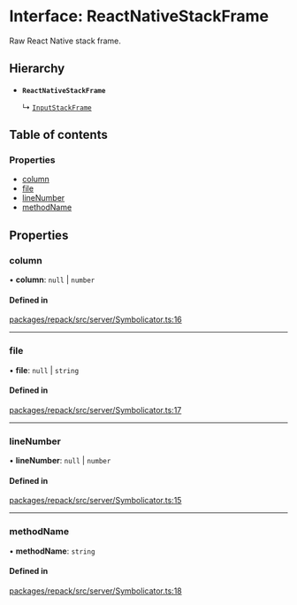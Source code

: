 # Interface: ReactNativeStackFrame

Raw React Native stack frame.

## Hierarchy

- **`ReactNativeStackFrame`**

  ↳ [`InputStackFrame`](./InputStackFrame.md)

## Table of contents

### Properties

- [column](./ReactNativeStackFrame.md#column)
- [file](./ReactNativeStackFrame.md#file)
- [lineNumber](./ReactNativeStackFrame.md#linenumber)
- [methodName](./ReactNativeStackFrame.md#methodname)

## Properties

### column

• **column**: ``null`` \| `number`

#### Defined in

[packages/repack/src/server/Symbolicator.ts:16](https://github.com/callstack/repack/blob/a78f6b9/packages/repack/src/server/Symbolicator.ts#L16)

___

### file

• **file**: ``null`` \| `string`

#### Defined in

[packages/repack/src/server/Symbolicator.ts:17](https://github.com/callstack/repack/blob/a78f6b9/packages/repack/src/server/Symbolicator.ts#L17)

___

### lineNumber

• **lineNumber**: ``null`` \| `number`

#### Defined in

[packages/repack/src/server/Symbolicator.ts:15](https://github.com/callstack/repack/blob/a78f6b9/packages/repack/src/server/Symbolicator.ts#L15)

___

### methodName

• **methodName**: `string`

#### Defined in

[packages/repack/src/server/Symbolicator.ts:18](https://github.com/callstack/repack/blob/a78f6b9/packages/repack/src/server/Symbolicator.ts#L18)
